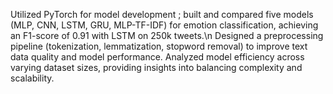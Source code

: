 Utilized PyTorch for model development ; built and compared five models (MLP, CNN, LSTM, GRU, MLP-TF-IDF) for emotion classification, achieving an F1-score of 0.91 with LSTM on 250k tweets.\n
Designed a preprocessing pipeline (tokenization, lemmatization, stopword removal) to improve text data quality and model performance.
Analyzed model efficiency across varying dataset sizes, providing insights into balancing complexity and scalability.
